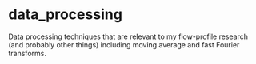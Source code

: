 # data_processing
Data processing techniques that are relevant to my flow-profile research (and probably other things) including moving average and fast Fourier transforms.
